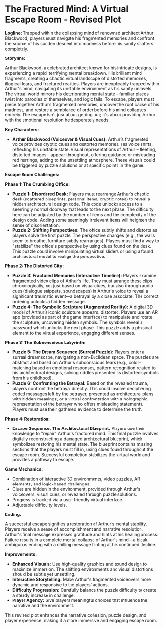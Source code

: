 # The Fractured Mind: A Virtual Escape Room - Revised Plot

**Logline:** Trapped within the collapsing mind of renowned architect Arthur Blackwood, players must navigate his fragmented memories and confront the source of his sudden descent into madness before his sanity shatters completely.

**Storyline:**

Arthur Blackwood, a celebrated architect known for his intricate designs, is experiencing a rapid, terrifying mental breakdown. His brilliant mind fragments, creating a chaotic virtual landscape of distorted memories, illogical fears, and fractured realities. Players are inexplicably trapped within Arthur's mind, navigating its unstable environment as his sanity unravels.  The virtual world mirrors his deteriorating mental state – familiar places twist into parodies of themselves, and logic fails. To escape, players must piece together Arthur’s fragmented memories, uncover the root cause of his madness, and restore a semblance of order before his mind collapses entirely.  The escape isn't just about getting out; it's about providing Arthur with the emotional resolution he desperately needs.

**Key Characters:**

* **Arthur Blackwood (Voiceover & Visual Cues):** Arthur’s fragmented voice provides cryptic clues and distorted memories.  His voice shifts, reflecting his unstable state.  Visual representations of Arthur – fleeting, distorted images – appear throughout, offering guidance or misleading red herrings, adding to the unsettling atmosphere.  These visuals could be triggered by puzzle solutions or at specific points in the game.

**Escape Room Challenges:**

**Phase 1: The Crumbling Office:**

* **Puzzle 1: Disordered Desk:** Players must rearrange Arthur’s chaotic desk (scattered blueprints, personal items, cryptic notes) to reveal a hidden architectural design code. This code unlocks access to a seemingly normal doorway that leads to the next phase.  The difficulty here can be adjusted by the number of items and the complexity of the design code.  Adding some seemingly irrelevant items will heighten the sense of disorientation.
* **Puzzle 2: Shifting Perspectives:** The office subtly shifts and distorts as players solve the first puzzle.  The perspective changes (e.g., the walls seem to breathe, furniture subtly rearranges).  Players must find a way to "stabilize" the office's perspective by using clues found on the desk.  This puzzle could involve manipulating virtual sliders or using a found architectural model to realign the perspective.

**Phase 2: The Distorted City:**

* **Puzzle 3: Fractured Memories (Interactive Timeline):** Players examine fragmented video clips of Arthur’s life. They must arrange these clips chronologically, not just based on visual clues, but also through audio cues (dialogue snippets, soundscapes) in Arthur's voice to reveal a significant traumatic event—a betrayal by a close associate. The correct ordering unlocks a hidden message.
* **Puzzle 4: The Symbolic Sculpture (Augmented Reality):** A digital 3D model of Arthur’s iconic sculpture appears, distorted.  Players use an AR app (provided as part of the game interface) to manipulate and rotate the sculpture, uncovering hidden symbols. The symbols reveal a password which unlocks the next phase.  This puzzle adds a physical element to the virtual experience, engaging different senses.

**Phase 3: The Subconscious Labyrinth:**

* **Puzzle 5: The Dream Sequence (Surreal Puzzle):** Players enter a surreal dreamscape, navigating a non-Euclidean space.  The puzzles are abstract and based on Arthur's subconscious fears (e.g., color-matching based on emotional responses, pattern recognition related to his architectural designs, solving riddles presented as distorted symbols from his childhood).
* **Puzzle 6: Confronting the Betrayal:** Based on the revealed trauma, players confront the betrayal directly. This could involve deciphering coded messages left by the betrayer, presented as architectural plans with hidden meanings, or a virtual confrontation with a holographic representation of the betrayer who offers misleading statements.  Players must use their gathered evidence to determine the truth.

**Phase 4: Restoration:**

* **Escape Sequence: The Architectural Blueprint:** Players use their knowledge to "repair" Arthur's fractured mind. This final puzzle involves digitally reconstructing a damaged architectural blueprint, which symbolizes restoring his mental state.  The blueprint contains missing sections that the players must fill in, using clues found throughout the escape room.  Successful completion stabilizes the virtual world and provides a pathway to escape.

**Game Mechanics:**

* Combination of interactive 3D environments, video puzzles, AR elements, and logic-based challenges.
* Clues are hidden in the environment, provided through Arthur's voiceovers, visual cues, or revealed through puzzle solutions.
* Progress is tracked via a user-friendly virtual interface.
* Adjustable difficulty levels.

**Ending:**

A successful escape signifies a restoration of Arthur’s mental stability. Players receive a sense of accomplishment and narrative resolution.  Arthur's final message expresses gratitude and hints at his healing process. Failure results in a complete mental collapse of Arthur's mind—a bleak, ambiguous ending with a chilling message hinting at his continued decline.

**Improvements:**

* **Enhanced Visuals:** Use high-quality graphics and sound design to maximize immersion.  The shifting environments and visual distortions should be subtle yet unsettling.
* **Interactive Storytelling:** Make Arthur's fragmented voiceovers more dynamic and responsive to the players' actions.
* **Difficulty Progression:** Carefully balance the puzzle difficulty to create a steady increase in challenge.
* **Player Agency:** Give players meaningful choices that influence the narrative and the environment.


This revised plot enhances the narrative cohesion, puzzle design, and player experience, making it a more immersive and engaging escape room.